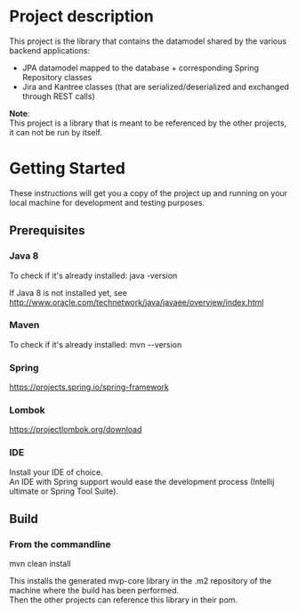 # Project description

This project is the library that contains the datamodel shared by the various backend applications:  
  - JPA datamodel mapped to the database + corresponding Spring Repository classes  
  - Jira and Kantree classes (that are serialized/deserialized and exchanged through REST calls)

__Note__:  
This project is a library that is meant to be referenced by the other projects, it can not be run by itself.

# Getting Started

These instructions will get you a copy of the project up and running on your local machine for development and testing purposes. 

## Prerequisites

### Java 8

To check if it's already installed:
java -version

If Java 8 is not installed yet, see http://www.oracle.com/technetwork/java/javaee/overview/index.html

### Maven

To check if it's already installed:
mvn --version

### Spring

https://projects.spring.io/spring-framework

### Lombok

https://projectlombok.org/download

### IDE
Install your IDE of choice.  
An IDE with Spring support would ease the development process (Intellij ultimate or Spring Tool Suite). 


## Build

### From the commandline
mvn clean install

This installs the generated mvp-core library in the .m2 repository of the machine where the build has been performed.  
Then the other projects can reference this library in their pom.